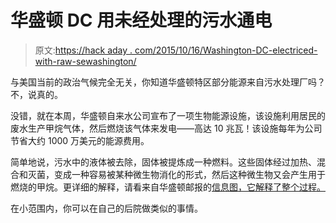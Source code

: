 # 华盛顿 DC 用未经处理的污水通电

> 原文:[https://hack aday . com/2015/10/16/Washington-DC-electriced-with-raw-sewashington/](https://hackaday.com/2015/10/16/washington-dc-electrified-with-raw-sewage/)

与美国当前的政治气候完全无关，你知道华盛顿特区部分能源来自污水处理厂吗？不，说真的。

没错，就在本周，华盛顿自来水公司宣布了一项生物能源设施，该设施利用居民的废水生产甲烷气体，然后燃烧该气体来发电——高达 10 兆瓦！该设施每年为公司节省大约 1000 万美元的能源费用。

简单地说，污水中的液体被去除，固体被提炼成一种燃料。这些固体经过加热、混合和灭菌，变成一种容易被某种微生物消化的形式，然后这种微生物又会产生用于燃烧的甲烷。更详细的解释，请看来自华盛顿邮报的[信息图，它解释了整个过程。](https://www.washingtonpost.com/local/trafficandcommuting/from-toilet-to-turbine-or-poop-to-power/2015/10/07/5aa1ed6a-6d6b-11e5-aa5b-f78a98956699_graphic.html)

在小范围内，你可以在自己的后院做类似的事情。